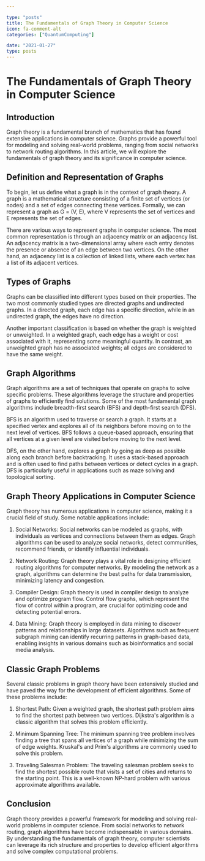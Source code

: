 ```yaml
---

type: "posts"
title: The Fundamentals of Graph Theory in Computer Science
icon: fa-comment-alt
categories: ["QuantumComputing"]

date: "2021-01-27"
type: posts
---
```





# The Fundamentals of Graph Theory in Computer Science

## Introduction

Graph theory is a fundamental branch of mathematics that has found extensive applications in computer science. Graphs provide a powerful tool for modeling and solving real-world problems, ranging from social networks to network routing algorithms. In this article, we will explore the fundamentals of graph theory and its significance in computer science.

## Definition and Representation of Graphs

To begin, let us define what a graph is in the context of graph theory. A graph is a mathematical structure consisting of a finite set of vertices (or nodes) and a set of edges connecting these vertices. Formally, we can represent a graph as G = (V, E), where V represents the set of vertices and E represents the set of edges.

There are various ways to represent graphs in computer science. The most common representation is through an adjacency matrix or an adjacency list. An adjacency matrix is a two-dimensional array where each entry denotes the presence or absence of an edge between two vertices. On the other hand, an adjacency list is a collection of linked lists, where each vertex has a list of its adjacent vertices.

## Types of Graphs

Graphs can be classified into different types based on their properties. The two most commonly studied types are directed graphs and undirected graphs. In a directed graph, each edge has a specific direction, while in an undirected graph, the edges have no direction.

Another important classification is based on whether the graph is weighted or unweighted. In a weighted graph, each edge has a weight or cost associated with it, representing some meaningful quantity. In contrast, an unweighted graph has no associated weights; all edges are considered to have the same weight.

## Graph Algorithms

Graph algorithms are a set of techniques that operate on graphs to solve specific problems. These algorithms leverage the structure and properties of graphs to efficiently find solutions. Some of the most fundamental graph algorithms include breadth-first search (BFS) and depth-first search (DFS).

BFS is an algorithm used to traverse or search a graph. It starts at a specified vertex and explores all of its neighbors before moving on to the next level of vertices. BFS follows a queue-based approach, ensuring that all vertices at a given level are visited before moving to the next level.

DFS, on the other hand, explores a graph by going as deep as possible along each branch before backtracking. It uses a stack-based approach and is often used to find paths between vertices or detect cycles in a graph. DFS is particularly useful in applications such as maze solving and topological sorting.

## Graph Theory Applications in Computer Science

Graph theory has numerous applications in computer science, making it a crucial field of study. Some notable applications include:

1. Social Networks: Social networks can be modeled as graphs, with individuals as vertices and connections between them as edges. Graph algorithms can be used to analyze social networks, detect communities, recommend friends, or identify influential individuals.

2. Network Routing: Graph theory plays a vital role in designing efficient routing algorithms for computer networks. By modeling the network as a graph, algorithms can determine the best paths for data transmission, minimizing latency and congestion.

3. Compiler Design: Graph theory is used in compiler design to analyze and optimize program flow. Control flow graphs, which represent the flow of control within a program, are crucial for optimizing code and detecting potential errors.

4. Data Mining: Graph theory is employed in data mining to discover patterns and relationships in large datasets. Algorithms such as frequent subgraph mining can identify recurring patterns in graph-based data, enabling insights in various domains such as bioinformatics and social media analysis.

## Classic Graph Problems

Several classic problems in graph theory have been extensively studied and have paved the way for the development of efficient algorithms. Some of these problems include:

1. Shortest Path: Given a weighted graph, the shortest path problem aims to find the shortest path between two vertices. Dijkstra's algorithm is a classic algorithm that solves this problem efficiently.

2. Minimum Spanning Tree: The minimum spanning tree problem involves finding a tree that spans all vertices of a graph while minimizing the sum of edge weights. Kruskal's and Prim's algorithms are commonly used to solve this problem.

3. Traveling Salesman Problem: The traveling salesman problem seeks to find the shortest possible route that visits a set of cities and returns to the starting point. This is a well-known NP-hard problem with various approximate algorithms available.

## Conclusion

Graph theory provides a powerful framework for modeling and solving real-world problems in computer science. From social networks to network routing, graph algorithms have become indispensable in various domains. By understanding the fundamentals of graph theory, computer scientists can leverage its rich structure and properties to develop efficient algorithms and solve complex computational problems.